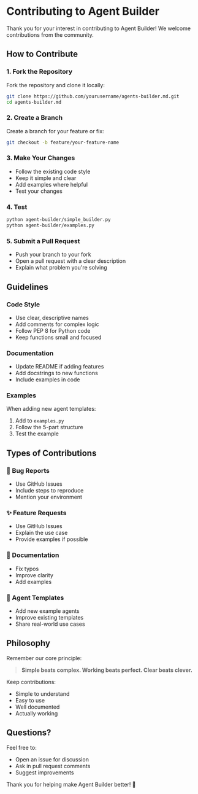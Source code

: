 # Contributing to Agent Builder

Thank you for your interest in contributing to Agent Builder! We welcome contributions from the community.

## How to Contribute

### 1. Fork the Repository
Fork the repository and clone it locally:
```bash
git clone https://github.com/yourusername/agents-builder.md.git
cd agents-builder.md
```

### 2. Create a Branch
Create a branch for your feature or fix:
```bash
git checkout -b feature/your-feature-name
```

### 3. Make Your Changes
- Follow the existing code style
- Keep it simple and clear
- Add examples where helpful
- Test your changes

### 4. Test
```bash
python agent-builder/simple_builder.py
python agent-builder/examples.py
```

### 5. Submit a Pull Request
- Push your branch to your fork
- Open a pull request with a clear description
- Explain what problem you're solving

## Guidelines

### Code Style
- Use clear, descriptive names
- Add comments for complex logic
- Follow PEP 8 for Python code
- Keep functions small and focused

### Documentation
- Update README if adding features
- Add docstrings to new functions
- Include examples in code

### Examples
When adding new agent templates:
1. Add to `examples.py`
2. Follow the 5-part structure
3. Test the example

## Types of Contributions

### 🐛 Bug Reports
- Use GitHub Issues
- Include steps to reproduce
- Mention your environment

### ✨ Feature Requests
- Use GitHub Issues
- Explain the use case
- Provide examples if possible

### 📝 Documentation
- Fix typos
- Improve clarity
- Add examples

### 🎨 Agent Templates
- Add new example agents
- Improve existing templates
- Share real-world use cases

## Philosophy

Remember our core principle:
> **Simple beats complex. Working beats perfect. Clear beats clever.**

Keep contributions:
- Simple to understand
- Easy to use
- Well documented
- Actually working

## Questions?

Feel free to:
- Open an issue for discussion
- Ask in pull request comments
- Suggest improvements

Thank you for helping make Agent Builder better! 🚀